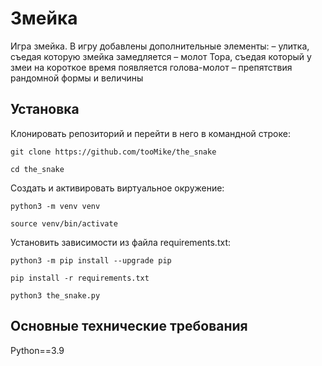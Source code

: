 # Змейка

Игра змейка. В игру добавлены дополнительные элементы: 
– улитка, съедая которую змейка замедляется
– молот Тора, съедая который у змеи на короткое время появляется голова-молот
– препятствия рандомной формы и величины

## Установка

Клонировать репозиторий и перейти в него в командной строке:

```
git clone https://github.com/tooMike/the_snake
```

```
cd the_snake
```

Cоздать и активировать виртуальное окружение:

```
python3 -m venv venv
```

```
source venv/bin/activate
```

Установить зависимости из файла requirements.txt:

```
python3 -m pip install --upgrade pip
```

```
pip install -r requirements.txt
```

```
python3 the_snake.py
```

## Основные технические требования

Python==3.9

